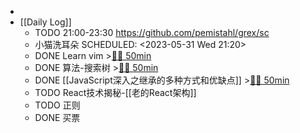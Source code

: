 -
- [[Daily Log]]
	- TODO 21:00-23:30 https://github.com/pemistahl/grex/sc
	- 小猫洗耳朵
	  SCHEDULED: <2023-05-31 Wed 21:20>
	- DONE Learn vim >[🍅🍅 50min](#agenda-pomo://?t=f-1685510539308-1500%2Cf-1685512716740-1500)
	- DONE 算法-搜索树 >[🍅🍅 50min](#agenda-pomo://?t=f-1685514943231-1500%2Cf-1685517209997-1500)
	- DONE [[JavaScript深入之继承的多种方式和优缺点]] >[🍅🍅 50min](#agenda-pomo://?t=f-1685519720655-1500%2Cf-1685522249256-1500)
	- TODO React技术揭秘-[[老的React架构]]
	- TODO 正则
	- DONE 买票